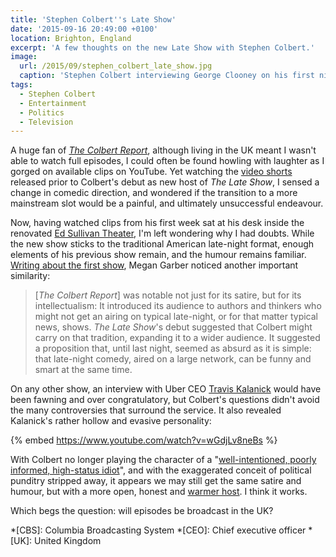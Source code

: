 ```yaml
---
title: 'Stephen Colbert''s Late Show'
date: '2015-09-16 20:49:00 +0100'
location: Brighton, England
excerpt: 'A few thoughts on the new Late Show with Stephen Colbert.'
image:
  url: /2015/09/stephen_colbert_late_show.jpg
  caption: 'Stephen Colbert interviewing George Clooney on his first night as host of the new Late Show. Photo: CBS'
tags:
  - Stephen Colbert
  - Entertainment
  - Politics
  - Television
---
```

A huge fan of [_The Colbert Report_][1], although living in the UK meant I wasn't able to watch full episodes, I could often be found howling with laughter as I gorged on available clips on YouTube. Yet watching the [video shorts][2] released prior to Colbert's debut as new host of _The Late Show_, I sensed a change in comedic direction, and wondered if the transition to a more mainstream slot would be a painful, and ultimately unsuccessful endeavour.

Now, having watched clips from his first week sat at his desk inside the renovated [Ed Sullivan Theater][3], I'm left wondering why I had doubts. While the new show sticks to the traditional American late-night format, enough elements of his previous show remain, and the humour remains familiar. [Writing about the first show][4], Megan Garber noticed another important similarity:

> [_The Colbert Report_] was notable not just for its satire, but for its intellectualism: It introduced its audience to authors and thinkers who might not get an airing on typical late-night, or for that matter typical news, shows. _The Late Show_'s debut suggested that Colbert might carry on that tradition, expanding it to a wider audience. It suggested a proposition that, until last night, seemed as absurd as it is simple: that late-night comedy, aired on a large network, can be funny and smart at the same time.

On any other show, an interview with Uber CEO [Travis Kalanick][5] would have been fawning and over congratulatory, but Colbert's questions didn't avoid the many controversies that surround the service. It also revealed Kalanick's rather hollow and evasive personality:

{% embed https://www.youtube.com/watch?v=wGdjLv8neBs %}

With Colbert no longer playing the character of a "[well-intentioned, poorly informed, high-status idiot][6]", and with the exaggerated conceit of political punditry stripped away, it appears we may still get the same satire and humour, but with a more open, honest and [warmer host][7]. I think it works.

Which begs the question: will episodes be broadcast in the UK?

[1]: https://en.wikipedia.org/wiki/The_Colbert_Report
[2]: https://www.youtube.com/watch?v=rFtam2eAkfo
[3]: https://en.wikipedia.org/wiki/Ed_Sullivan_Theater
[4]: http://www.theatlantic.com/entertainment/archive/2015/09/stephen-colbert-late-show-cbs-letterman/404407/
[5]: https://pando.com/2012/10/24/travis-shrugged/
[6]: http://www.nytimes.com/2005/09/25/magazine/funny-about-the-news.html
[7]: https://www.youtube.com/watch?v=opVaEC_WxWs

*[CBS]: Columbia Broadcasting System
*[CEO]: Chief executive officer
*[UK]: United Kingdom
